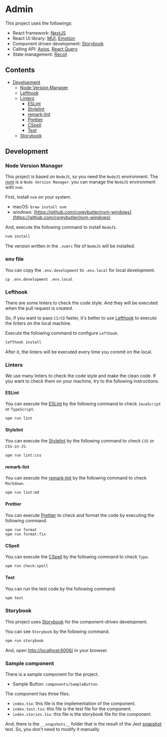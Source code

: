 # Admin

This project uses the followings:

- React framework: [NextJS](https://nextjs.org/)
- React UI library: [MUI](https://mui.com/), [Emotion](https://emotion.sh//)
- Component driven development: [Storybook](https://storybook.js.org/)
- Calling API: [Axios](https://axios-http.com/), [React Query](https://react-query.tanstack.com/)
- State management: [Recoil](https://recoiljs.org/)

## Contents

- [Development](#development)
  - [Node Version Manager](#node-version-manager)
  - [Lefthook](#lefthook)
  - [Linters](#linters)
    - [ESLint](#eslint)
    - [Stylelint](#stylelint)
    - [remark-lint](#remark-lint)
    - [Prettier](#prettier)
    - [CSpell](#cspell)
    - [Test](#test)
  - [Storybook](#storybook)

## Development

### Node Version Manager

This project is based on `NodeJS`, so you need the `NodeJS` environment. The [nvm](https://github.com/nvm-sh/nvm) is a `Node Version Manager`. you can manage the `NodeJS` environment with `nvm`.

First, install `nvm` on your system.

- macOS: `brew install nvm`
- windows: [https://github.com/coreybutler/nvm-windows](https://github.com/coreybutler/nvm-windows)

And, execute the following command to install `NodeJS`.

```bash
nvm install
```

The version written in the `.nvmrc` file of `NodeJS` will be installed.

### env file

You can copy the `.env.development` to `.env.local` for local development.

```
cp .env.development .env.local
```

### Lefthook

There are some linters to check the code style. And they will be executed when the pull request is created.

So, if you want to pass `CI/CD` faster, it's better to use [Lefthook](https://github.com/evilmartians/lefthook) to execute the linters on the local machine.

Execute the following command to configure `Lefthook`.

```bash
lefthook install
```

After it, the linters will be executed every time you commit on the local.

### Linters

We use many linters to check the code style and make the clean code. If you want to check them on your machine, try to the following instructions.

#### ESLint

You can execute the [ESLint](https://eslint.org/) by the following command to check `JavaScript` or `TypeScript`.

```bash
npm run lint
```

#### Stylelint

You can execute the [Stylelint](https://stylelint.io/) by the following command to check `CSS` or `CSS-in-JS`.

```bash
npm run lint:css
```

#### remark-lint

You can execute the [remark-lint](https://github.com/remarkjs/remark-lint) by the following command to check `Markdown`.

```bash
npm run lint:md
```

#### Prettier

You can execute [Prettier](https://prettier.io/) to check and format the code by executing the following command.

```bash
npm run format
npm run format:fix
```

#### CSpell

You can execute the [CSpell](https://cspell.org/) by the following command to check `Typo`.

```bash
npm run check:spell
```

#### Test

You can run the test code by the following command.

```bash
npm test
```

### Storybook

This project uses [Storybook](https://storybook.js.org/) for the component-driven development.

You can see `Storybook` by the following command.

```bash
npm run storybook
```

And, open [http://localhost:6006/](http://localhost:6006/) in your browser.

### Sample component

There is a sample component for the project.

- Sample Button: `components/SampleButton`.

The component has three files.

- `index.tsx`: this file is the implementation of the component.
- `index.test.tsx`: this file is the test file for the component.
- `index.stories.tsx`: this file is the storybook file for the component.

And, there is the `__snapshots__` folder that is the result of the Jest [snapshot](https://jestjs.io/docs/snapshot-testing) test. So, you don't need to modify it manually.
